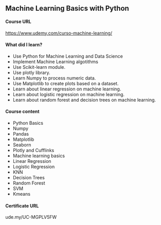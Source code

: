 ## Machine Learning Basics with Python
#### **Course URL**
https://www.udemy.com/curso-machine-learning/

#### **What did I learn?**
- Use Python for Machine Learning and Data Science
- Implement Machine Learning algotithms
- Use Scikit-learn module.
- Use plotly library.
- Learn Numpy to process numeric data.
- Use Matplotlib to create plots based on a dataset.
- Learn about linear regression on machine learning.
- Learn about logistic regression on machine learning.
- Learn about random forest and decision trees on machine learning.

#### **Course content**

- Python Basics
- Numpy
- Pandas
- Matplotlib
- Seaborn
- Plotly and Cufflinks
- Machine learning basics
- Linear Regression
- Logistic Regression
- KNN
- Decision Trees
- Random Forest
- SVM
- Kmeans

#### **Certificate URL**
ude.my/UC-MGPLV5FW
